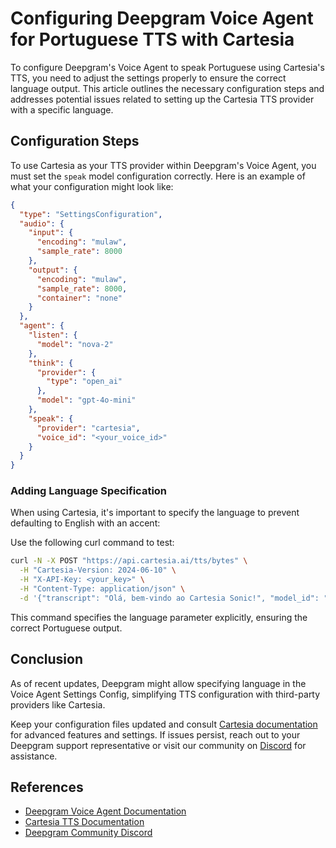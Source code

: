 # Configuring Deepgram Voice Agent for Portuguese TTS with Cartesia

To configure Deepgram's Voice Agent to speak Portuguese using Cartesia's TTS, you need to adjust the settings properly to ensure the correct language output. This article outlines the necessary configuration steps and addresses potential issues related to setting up the Cartesia TTS provider with a specific language.

## Configuration Steps

To use Cartesia as your TTS provider within Deepgram's Voice Agent, you must set the `speak` model configuration correctly. Here is an example of what your configuration might look like:

```json
{
  "type": "SettingsConfiguration",
  "audio": {
    "input": {
      "encoding": "mulaw",
      "sample_rate": 8000
    },
    "output": {
      "encoding": "mulaw",
      "sample_rate": 8000,
      "container": "none"
    }
  },
  "agent": {
    "listen": {
      "model": "nova-2"
    },
    "think": {
      "provider": {
        "type": "open_ai"
      },
      "model": "gpt-4o-mini"
    },
    "speak": {
      "provider": "cartesia",
      "voice_id": "<your_voice_id>"
    }
  }
}
```

### Adding Language Specification

When using Cartesia, it's important to specify the language to prevent defaulting to English with an accent:

Use the following curl command to test:

```bash
curl -N -X POST "https://api.cartesia.ai/tts/bytes" \
  -H "Cartesia-Version: 2024-06-10" \
  -H "X-API-Key: <your_key>" \
  -H "Content-Type: application/json" \
  -d '{"transcript": "Olá, bem-vindo ao Cartesia Sonic!", "model_id": "sonic", "voice": {"mode":"id", "id": "<voice_id>"}, "output_format":{"container":"wav", "encoding":"pcm_f32le", "sample_rate":44100}, "language": "pt"}' > sonic.wav
```

This command specifies the language parameter explicitly, ensuring the correct Portuguese output.

## Conclusion

As of recent updates, Deepgram might allow specifying language in the Voice Agent Settings Config, simplifying TTS configuration with third-party providers like Cartesia.

Keep your configuration files updated and consult [Cartesia documentation](https://cartesia.ai/docs) for advanced features and settings. If issues persist, reach out to your Deepgram support representative or visit our community on [Discord](https://discord.gg/deepgram) for assistance.

## References

- [Deepgram Voice Agent Documentation](https://developers.deepgram.com/docs/voice-agent)
- [Cartesia TTS Documentation](https://cartesia.ai/docs/tts)
- [Deepgram Community Discord](https://discord.gg/deepgram)